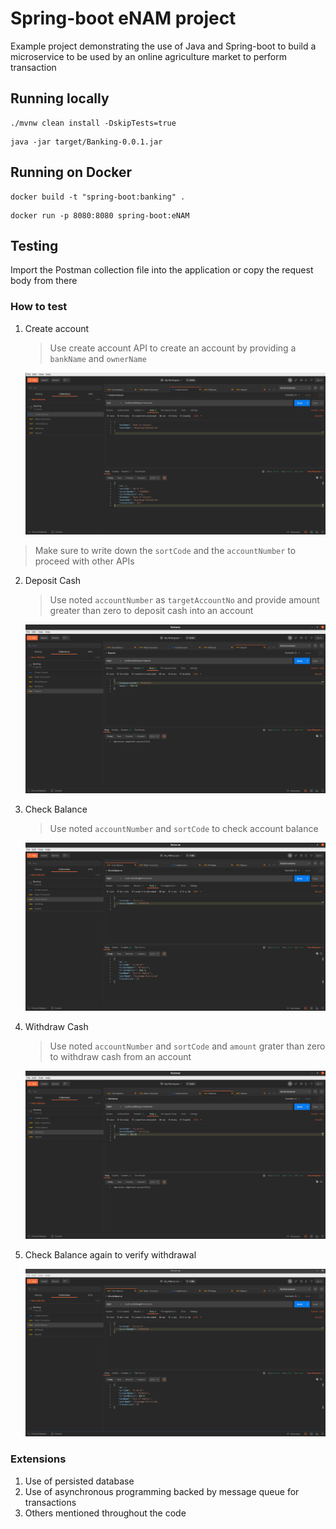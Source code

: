 # Spring-boot eNAM project
Example project demonstrating the use of Java and Spring-boot to build a microservice to be used by an online agriculture market to perform transaction

## Running locally
```
./mvnw clean install -DskipTests=true
```

```
java -jar target/Banking-0.0.1.jar
```

## Running on Docker
```
docker build -t "spring-boot:banking" .
```

```
docker run -p 8080:8080 spring-boot:eNAM
```

## Testing
Import the Postman collection file into the application or copy the request body from there

### How to test
1. Create account
   > Use create account API to create an account by providing a `bankName` and `ownerName`
   > 
   ![Create Account](screenshots/create_account.png)

> Make sure to write down the `sortCode` and the `accountNumber` to proceed with other APIs

2. Deposit Cash
   >Use noted `accountNumber` as `targetAccountNo` and provide amount greater than zero to deposit cash into an account
   
   ![Deposit cash](screenshots/deposit.png)

3. Check Balance
   >Use noted `accountNumber` and `sortCode` to check account balance

   ![Check Balance](screenshots/check_balance.png)
   
4. Withdraw Cash
   >Use noted `accountNumber` and `sortCode` and `amount` grater than zero to withdraw cash from an account

   ![Withdraw cash](screenshots/withdraw.png)
    
5. Check Balance again to verify withdrawal

   ![Check Balance](screenshots/check_balance_2.png)
   


### Extensions
1. Use of persisted database
2. Use of asynchronous programming backed by message queue for transactions
3. Others mentioned throughout the code